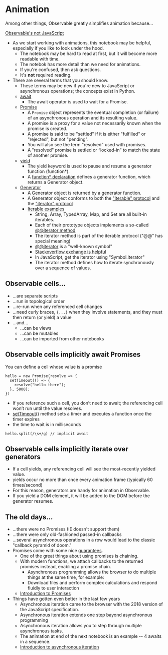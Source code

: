 
# Animation

Among other things, Observable greatly simplifies animation because...

[Observable's not JavaScript](https://observablehq.com/@observablehq/observables-not-javascript)

* As we start working with animations, this notebook may be helpful, especially if you like to look under the hood.
  * The notebook may be hard to read at first, but it will become more readable with time.
  * The notebok has more detail than we need for animations.
  * If you're confused, then ask questions. 
  * It's **not** required reading.
* There are several terms that you should know. 
  * These terms may be new if you're new to JavaScript or asynchronous operations; the concepts exist in Python.
  * [await](https://developer.mozilla.org/en-US/docs/Web/JavaScript/Reference/Operators/await)
    * The await operator is used to wait for a Promise.
  * [Promise](https://developer.mozilla.org/en-US/docs/Web/JavaScript/Reference/Global_Objects/Promise)
    * A `Promise` object represents the eventual completion (or failure) of an asynchronous operation and its resulting value.
    * A promise is a proxy for a value not necessarily known when the promise is created.
    * A promise is said to be "settled" if it is either "fulfilled" or "rejected", but not "pending". 
    * You will also see the term "resolved" used with promises.
    * A "resolved" promise is settled or “locked-in” to match the state of another promise. 
  * [yield](https://developer.mozilla.org/en-US/docs/Web/JavaScript/Reference/Operators/yield)
    * The yield keyword is used to pause and resume a generator function (function*).
    * A [function* declaration](https://developer.mozilla.org/en-US/docs/Web/JavaScript/Reference/Statements/function*) defines a generator function, which returns a Generator object.
  * [Generator](https://developer.mozilla.org/en-US/docs/Web/JavaScript/Reference/Global_Objects/Generator)
    * A Generator object is returned by a generator function.
    * A Generator object conforms to both the ["iterable" protocol](https://developer.mozilla.org/en-US/docs/Web/JavaScript/Reference/Iteration_protocols#the_iterable_protocol) and the ["iterator" protocol](https://developer.mozilla.org/en-US/docs/Web/JavaScript/Reference/Iteration_protocols#the_iterator_protocol)
    * [Iterable examples](https://developer.mozilla.org/en-US/docs/Web/JavaScript/Reference/Iteration_protocols#iterable_examples)
      * String, Array, TypedArray, Map, and Set are all built-in iterables. 
      * Each of their prototype objects implements a so-called [@@iterator method](https://developer.mozilla.org/en-US/docs/Web/JavaScript/Reference/Global_Objects/Array/@@iterator)
      * The iterator method is part of the iterable protocol ("@@" has special meaning)
      * [@@iterator](https://262.ecma-international.org/6.0/#sec-well-known-symbols) is a "well-known symbol"
      * [Stackoverflow exchange is helpful](https://stackoverflow.com/questions/29492333/what-does-at-at-mean-in-es6-javascript)
      * In JavaScript, get the iterator using "Symbol.iterator"
      * The iterator method defines how to iterate synchronously over a sequence of values.

## Observable cells...

* ...are separate scripts
* ...run in topological order
* ...re-run when any referenced cell changes
* ...need curly braces, `{...}` when they involve statements, and they must then return (or yield) a value
* ...and...
  * ...can be views
  * ...can be mutables
  * ...can be imported from other notebooks

## Observable cells implicitly await Promises

You can define a cell whose value is a promise
```
hello = new Promise(resolve => {
  setTimeout(() => {
    resolve("hello there");
  }, 5000);
})
```
* If you reference such a cell, you don’t need to await; the referencing cell won’t run until the value resolves.
* [setTimeout()](https://developer.mozilla.org/en-US/docs/Web/API/setTimeout) method sets a timer and executes a function once the timer expires
* the time to wait is in milliseconds
```
hello.split(/\s+/g) // implicit await
```

## Observable cells implicitly iterate over generators

* If a cell yields, any referencing cell will see the most-recently yielded value.
* yields occur no more than once every animation frame (typically 60 times/second)
* For this reason, generators are handy for animation in Observable.
* If you yield a DOM element, it will be added to the DOM before the generator resumes.

## The old days...

* ...there were no Promises (IE doesn't support them)
* ...there were only old-fashioned passed-in callbacks
* ...several asynchronous operations in a row would lead to the classic "callback pyramid of doom."
* Promises come with some nice [guarantees](https://developer.mozilla.org/en-US/docs/Web/JavaScript/Guide/Using_promises#guarantees).
  * One of the great things about using promises is chaining.
  * With modern functions, we attach callbacks to the returned promises instead, enabling a promise chain.
    * Asynchronous programming allows the browser to do multiple things at the same time, for example:
    * Download files and perform complex calculations and respond fluidly to user interaction
  * [Introduction to Promises](https://observablehq.com/@observablehq/introduction-to-promises)
* Things have gotten even better in the last few years
  * Asynchronous iteration came to the browser with the 2018 version of the JavaScript specification.
  * Asynchronous iteration extends one step bayond asynchronous programming
  * Asynchronous iteration allows you to step through multiple asynchronous tasks.
  * The animation at end of the next notebook is an example -- 4 awaits in a sequence.
  * [Introduction to asynchronous iteration](https://observablehq.com/@observablehq/introduction-to-asynchronous-iteration)
